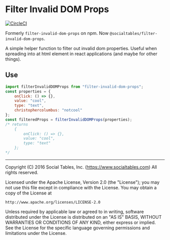 # Filter Invalid DOM Props

[![CircleCI](https://circleci.com/gh/socialtables/filter-invalid-dom-props.svg?style=svg)](https://circleci.com/gh/socialtables/filter-invalid-dom-props)

Formerly `filter-invalid-dom-props` on npm. Now `@socialtables/filter-invalid-dom-props`.

A simple helper function to filter out invalid dom properties. Useful when spreading into at html element in react applications (and maybe for other things).

## Use

```js
import filterInvalidDOMProps from "filter-invalid-dom-props";
const properties = {
	onClick: () => {},
	value: "cool",
	type: "text",
	christophercolumbus: "notcool"
};
const filteredProps = filterInvalidDOMProps(properties);
/* returns
	{
		onClick: () => {},
		value: "cool",
		type: "text"
	};
*/
```
- - -

Copyright (C) 2016 Social Tables, Inc. (https://www.socialtables.com) All rights reserved.

Licensed under the Apache License, Version 2.0 (the "License"); you may not use this file except in compliance with the License. You may obtain a copy of the License at

	http://www.apache.org/licenses/LICENSE-2.0

Unless required by applicable law or agreed to in writing, software distributed under the License is distributed on an "AS IS" BASIS, WITHOUT WARRANTIES OR CONDITIONS OF ANY KIND, either express or implied. See the License for the specific language governing permissions and limitations under the License.
